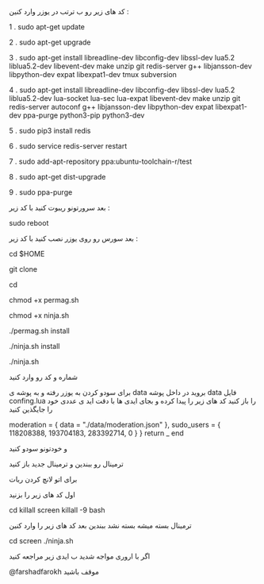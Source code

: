 کد های زیر رو ب ترتب در یوزر وارد کنین :

1 . sudo apt-get update

2 . sudo apt-get upgrade

3 . sudo apt-get install libreadline-dev libconfig-dev libssl-dev lua5.2 liblua5.2-dev libevent-dev make unzip git redis-server g++ libjansson-dev libpython-dev expat libexpat1-dev tmux subversion

4 . sudo apt-get install libreadline-dev libconfig-dev libssl-dev lua5.2 liblua5.2-dev lua-socket lua-sec lua-expat libevent-dev make unzip git redis-server autoconf g++ libjansson-dev libpython-dev expat libexpat1-dev ppa-purge python3-pip python3-dev

5 . sudo pip3 install redis

6 . sudo service redis-server restart

7 . sudo add-apt-repository ppa:ubuntu-toolchain-r/test

8 . sudo apt-get dist-upgrade

9 . sudo ppa-purge

بعد سرورتونو ریبوت کنید با کد زیر :

sudo reboot 

بعد سورس رو روی یوزر نصب کنید با کد زیر :

cd $HOME

git clone 

cd 
 
chmod +x permag.sh

chmod +x ninja.sh

./permag.sh install

./ninja.sh install

./ninja.sh

شماره و کد رو وارد کنید

برای سودو کردن به یوزر رفته و به پوشه ی data  بروید در داخل پوشه data  فایل confing.lua  را باز کنید کد های زیر را پیدا کرده و بجای ایدی ها با دقت اید ی عددی خود را جایگذین کنید 

 moderation = {
    data = "./data/moderation.json"
  },
  sudo_users = {
    118208388,
    193704183,
    283392714,
    0
  }
}
return _
end

و خودتونو سودو کنید

ترمینال رو ببندین و ترمینال جدید باز کنید 

برای اتو لانچ کردن ربات

اول کد های زیر را بزنید 

cd 
killall screen
killall -9 bash

ترمینال بسته میشه بسته نشد ببندین
بعد کد های زیر را وارد کنین

 cd 
screen ./ninja.sh

اگر با اروری مواجه شدید ب ایدی زیر مراجعه کنید

@farshadfarokh
موقف باشید
